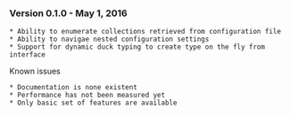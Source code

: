 ### Version 0.1.0 - May 1, 2016

	* Ability to enumerate collections retrieved from configuration file
	* Ability to navigae nested configuration settings
	* Support for dynamic duck typing to create type on the fly from interface

Known issues 

	* Documentation is none existent
	* Performance has not been measured yet
	* Only basic set of features are available